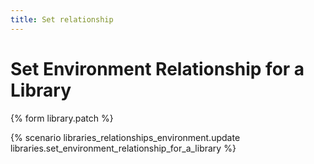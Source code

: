 ```yaml
---
title: Set relationship
---
```


# Set Environment Relationship for a Library

{% form library.patch %}

{% scenario libraries_relationships_environment.update libraries.set_environment_relationship_for_a_library %}

